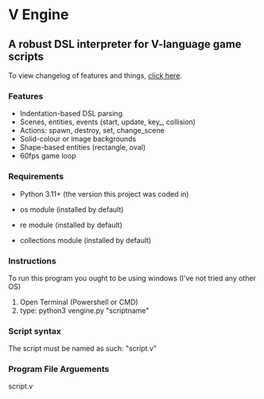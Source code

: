 # V Engine

## A robust DSL interpreter for V-language game scripts

To view changelog of features and things, [click here](https://github.com/Felix-Galle/V-Engine/blob/main/CHANGES.md).

### Features

- Indentation-based DSL parsing
- Scenes, entities, events (start, update, key_, collision)
- Actions: spawn, destroy, set, change_scene
- Solid-colour or image backgrounds
- Shape-based entities (rectangle, oval)
- 60fps game loop

### Requirements

- Python 3.11+ (the version this project was coded in)

- os module (installed by default)

- re module (installed by default)

- collections module (installed by default)

### Instructions

To run this program you ought to be using windows (I've not tried any other OS)

1. Open Terminal (Powershell or CMD)
2. type: python3 vengine.py "scriptname"

### Script syntax

The script must be named as such: "script.v"

### Program File Arguements

script.v
